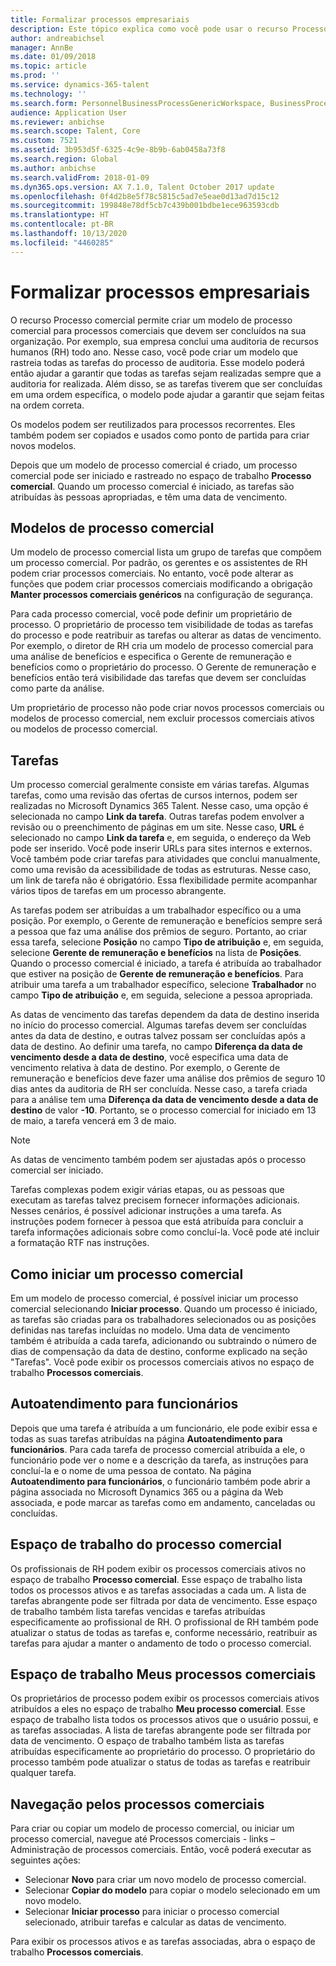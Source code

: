 ```yaml
---
title: Formalizar processos empresariais
description: Este tópico explica como você pode usar o recurso Processo comercial para criar um modelo de processo comercial para processos que devem ser concluídos na sua organização.
author: andreabichsel
manager: AnnBe
ms.date: 01/09/2018
ms.topic: article
ms.prod: ''
ms.service: dynamics-365-talent
ms.technology: ''
ms.search.form: PersonnelBusinessProcessGenericWorkspace, BusinessProcessGenericTemplateListpage, BusinessProcessGenericMyTemplates, BusinessProcessGroupAssignment
audience: Application User
ms.reviewer: anbichse
ms.search.scope: Talent, Core
ms.custom: 7521
ms.assetid: 3b953d5f-6325-4c9e-8b9b-6ab0458a73f8
ms.search.region: Global
ms.author: anbichse
ms.search.validFrom: 2018-01-09
ms.dyn365.ops.version: AX 7.1.0, Talent October 2017 update
ms.openlocfilehash: 0f4d2b8e5f78c5815c5ad7e5eae0d13ad7d15c12
ms.sourcegitcommit: 199848e78df5cb7c439b001bdbe1ece963593cdb
ms.translationtype: HT
ms.contentlocale: pt-BR
ms.lasthandoff: 10/13/2020
ms.locfileid: "4460285"
---
```

# <a name="formalize-business-processes"></a>Formalizar processos empresariais

O recurso Processo comercial permite criar um modelo de processo comercial para processos comerciais que devem ser concluídos na sua organização. Por exemplo, sua empresa conclui uma auditoria de recursos humanos (RH) todo ano. Nesse caso, você pode criar um modelo que rastreia todas as tarefas do processo de auditoria. Esse modelo poderá então ajudar a garantir que todas as tarefas sejam realizadas sempre que a auditoria for realizada. Além disso, se as tarefas tiverem que ser concluídas em uma ordem específica, o modelo pode ajudar a garantir que sejam feitas na ordem correta.

Os modelos podem ser reutilizados para processos recorrentes. Eles também podem ser copiados e usados como ponto de partida para criar novos modelos.

Depois que um modelo de processo comercial é criado, um processo comercial pode ser iniciado e rastreado no espaço de trabalho **Processo comercial**. Quando um processo comercial é iniciado, as tarefas são atribuídas às pessoas apropriadas, e têm uma data de vencimento.

## <a name="business-process-templates"></a>Modelos de processo comercial
Um modelo de processo comercial lista um grupo de tarefas que compõem um processo comercial. Por padrão, os gerentes e os assistentes de RH podem criar processos comerciais. No entanto, você pode alterar as funções que podem criar processos comerciais modificando a obrigação **Manter processos comerciais genéricos** na configuração de segurança.

Para cada processo comercial, você pode definir um proprietário de processo. O proprietário de processo tem visibilidade de todas as tarefas do processo e pode reatribuir as tarefas ou alterar as datas de vencimento. Por exemplo, o diretor de RH cria um modelo de processo comercial para uma análise de benefícios e especifica o Gerente de remuneração e benefícios como o proprietário do processo. O Gerente de remuneração e benefícios então terá visibilidade das tarefas que devem ser concluídas como parte da análise.

Um proprietário de processo não pode criar novos processos comerciais ou modelos de processo comercial, nem excluir processos comerciais ativos ou modelos de processo comercial.

## <a name="tasks"></a>Tarefas
Um processo comercial geralmente consiste em várias tarefas. Algumas tarefas, como uma revisão das ofertas de cursos internos, podem ser realizadas no Microsoft Dynamics 365 Talent. Nesse caso, uma opção é selecionada no campo **Link da tarefa**. Outras tarefas podem envolver a revisão ou o preenchimento de páginas em um site. Nesse caso, **URL** é selecionado no campo **Link da tarefa** e, em seguida, o endereço da Web pode ser inserido. Você pode inserir URLs para sites internos e externos. Você também pode criar tarefas para atividades que conclui manualmente, como uma revisão da acessibilidade de todas as estruturas. Nesse caso, um link de tarefa não é obrigatório. Essa flexibilidade permite acompanhar vários tipos de tarefas em um processo abrangente.

As tarefas podem ser atribuídas a um trabalhador específico ou a uma posição. Por exemplo, o Gerente de remuneração e benefícios sempre será a pessoa que faz uma análise dos prêmios de seguro. Portanto, ao criar essa tarefa, selecione **Posição** no campo **Tipo de atribuição** e, em seguida, selecione **Gerente de remuneração e benefícios** na lista de **Posições**. Quando o processo comercial é iniciado, a tarefa é atribuída ao trabalhador que estiver na posição de **Gerente de remuneração e benefícios**. Para atribuir uma tarefa a um trabalhador específico, selecione **Trabalhador** no campo **Tipo de atribuição** e, em seguida, selecione a pessoa apropriada.

As datas de vencimento das tarefas dependem da data de destino inserida no início do processo comercial. Algumas tarefas devem ser concluídas antes da data de destino, e outras talvez possam ser concluídas após a data de destino. Ao definir uma tarefa, no campo **Diferença da data de vencimento desde a data de destino**, você especifica uma data de vencimento relativa à data de destino. Por exemplo, o Gerente de remuneração e benefícios deve fazer uma análise dos prêmios de seguro 10 dias antes da auditoria de RH ser concluída. Nesse caso, a tarefa criada para a análise tem uma **Diferença da data de vencimento desde a data de destino** de valor **-10**. Portanto, se o processo comercial for iniciado em 13 de maio, a tarefa vencerá em 3 de maio.

> [!NOTE]
> As datas de vencimento também podem ser ajustadas após o processo comercial ser iniciado.

Tarefas complexas podem exigir várias etapas, ou as pessoas que executam as tarefas talvez precisem fornecer informações adicionais. Nesses cenários, é possível adicionar instruções a uma tarefa. As instruções podem fornecer à pessoa que está atribuída para concluir a tarefa informações adicionais sobre como concluí-la. Você pode até incluir a formatação RTF nas instruções.

## <a name="starting-a-business-process"></a>Como iniciar um processo comercial
Em um modelo de processo comercial, é possível iniciar um processo comercial selecionando **Iniciar processo**. Quando um processo é iniciado, as tarefas são criadas para os trabalhadores selecionados ou as posições definidas nas tarefas incluídas no modelo. Uma data de vencimento também é atribuída a cada tarefa, adicionando ou subtraindo o número de dias de compensação da data de destino, conforme explicado na seção "Tarefas". Você pode exibir os processos comerciais ativos no espaço de trabalho **Processos comerciais**.

## <a name="employee-self-service"></a>Autoatendimento para funcionários
Depois que uma tarefa é atribuída a um funcionário, ele pode exibir essa e todas as suas tarefas atribuídas na página **Autoatendimento para funcionários**. Para cada tarefa de processo comercial atribuída a ele, o funcionário pode ver o nome e a descrição da tarefa, as instruções para concluí-la e o nome de uma pessoa de contato. Na página **Autoatendimento para funcionários**, o funcionário também pode abrir a página associada no Microsoft Dynamics 365 ou a página da Web associada, e pode marcar as tarefas como em andamento, canceladas ou concluídas.

## <a name="business-process-workspace"></a>Espaço de trabalho do processo comercial
Os profissionais de RH podem exibir os processos comerciais ativos no espaço de trabalho **Processo comercial**. Esse espaço de trabalho lista todos os processos ativos e as tarefas associadas a cada um. A lista de tarefas abrangente pode ser filtrada por data de vencimento. Esse espaço de trabalho também lista tarefas vencidas e tarefas atribuídas especificamente ao profissional de RH. O profissional de RH também pode atualizar o status de todas as tarefas e, conforme necessário, reatribuir as tarefas para ajudar a manter o andamento de todo o processo comercial.

## <a name="my-business-processes-workspace"></a>Espaço de trabalho Meus processos comerciais
Os proprietários de processo podem exibir os processos comerciais ativos atribuídos a eles no espaço de trabalho **Meu processo comercial**. Esse espaço de trabalho lista todos os processos ativos que o usuário possui, e as tarefas associadas. A lista de tarefas abrangente pode ser filtrada por data de vencimento. O espaço de trabalho também lista as tarefas atribuídas especificamente ao proprietário do processo. O proprietário do processo também pode atualizar o status de todas as tarefas e reatribuir qualquer tarefa.

## <a name="navigating-business-processes"></a>Navegação pelos processos comerciais
Para criar ou copiar um modelo de processo comercial, ou iniciar um processo comercial, navegue até Processos comerciais - links – Administração de processos comerciais. Então, você poderá executar as seguintes ações:

- Selecionar **Novo** para criar um novo modelo de processo comercial.
- Selecionar **Copiar do modelo** para copiar o modelo selecionado em um novo modelo.
- Selecionar **Iniciar processo** para iniciar o processo comercial selecionado, atribuir tarefas e calcular as datas de vencimento.

Para exibir os processos ativos e as tarefas associadas, abra o espaço de trabalho **Processos comerciais**.

